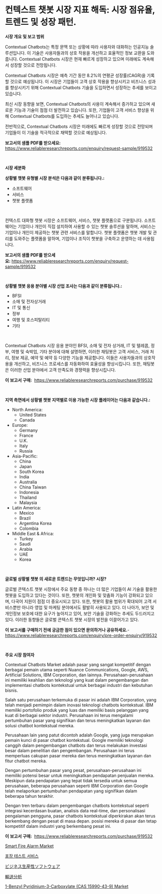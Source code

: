 <p><h1>컨텍스트 챗봇 시장 지표 해독: 시장 점유율, 트렌드 및 성장 패턴.</h1></p><p><strong>시장 개요 및 보고 범위</strong></p>
<p><p>Contextual Chatbots는 특정 문맥 또는 상황에 따라 사용자와 대화하는 인공지능 솔루션입니다. 이 기술은 사용자들과의 상호 작용을 개선하고 효율적인 정보 교환을 도와줍니다. Contextual Chatbots 시장은 현재 빠르게 성장하고 있으며 미래에도 계속해서 성장할 것으로 전망됩니다. </p><p>Contextual Chatbots 시장은 예측 기간 동안 8.2%의 연평균 성장률(CAGR)을 기록할 것으로 예상됩니다. 이 시장은 기업들이 고객 상호 작용을 향상시키고 비즈니스 성과를 향상시키기 위해 Contextual Chatbots 기술을 도입하면서 성장하는 추세를 보이고 있습니다. </p><p>최신 시장 동향을 보면, Contextual Chatbots의 사용이 계속해서 증가하고 있으며 새로운 기능과 기술이 점점 더 발전하고 있습니다. 또한, 기업들이 고객 서비스 향상을 위해 Contextual Chatbots를 도입하는 추세도 늘어나고 있습니다.</p><p>전반적으로, Contextual Chatbots 시장은 미래에도 빠르게 성장할 것으로 전망되며 기업들이 이 기술을 적극적으로 채택할 것으로 예상됩니다.</p></p>
<p><strong>보고서의 샘플 PDF를 받으세요:</strong> <a href="https://www.reliableresearchreports.com/enquiry/request-sample/919532">https://www.reliableresearchreports.com/enquiry/request-sample/919532</a></p>
<p>&nbsp;</p>
<p><strong>시장 세분화</strong></p>
<p><strong>상황별 챗봇 유형별 시장 분석은 다음과 같이 분류됩니다.:</strong></p>
<p><ul><li>소프트웨어</li><li>서비스</li><li>챗봇 플랫폼</li></ul></p>
<p>&nbsp;</p>
<p><p>컨텍스트 대화형 챗봇 시장은 소프트웨어, 서비스, 챗봇 플랫폼으로 구분됩니다. 소프트웨어는 기업이나 개인이 직접 설치하여 사용할 수 있는 챗봇 솔루션을 말하며, 서비스는 기업이나 개인이 제공하는 챗봇 관련 서비스를 말합니다. 챗봇 플랫폼은 챗봇 개발 및 관리를 도와주는 플랫폼을 말하며, 기업이나 조직이 챗봇을 구축하고 운영하는 데 사용됩니다.</p></p>
<p><strong>보고서의 샘플 PDF를 받으세요:</strong>&nbsp;<a href="https://www.reliableresearchreports.com/enquiry/request-sample/919532">https://www.reliableresearchreports.com/enquiry/request-sample/919532</a></p>
<p>&nbsp;</p>
<p><strong> 상황별 챗봇 응용 분야별 시장 산업 조사는 다음과 같이 분류됩니다.:</strong></p>
<p><ul><li>BFSI</li><li>소매 및 전자상거래</li><li>IT 및 통신</li><li>정부</li><li>여행 및 호스피탈리티</li><li>기타</li></ul></p>
<p>&nbsp;</p>
<p><p>Contextual Chatbots 시장 응용 분야인 BFSI, 소매 및 전자 상거래, IT 및 텔레콤, 정부, 여행 및 숙박업, 기타 분야에 대해 설명하면, 이러한 채팅봇은 고객 서비스, 거래 처리, 정보 제공, 예약 및 예약 등 다양한 기능을 제공합니다. 이들은 사용자들과의 상호작용을 개선하고, 비즈니스 프로세스를 자동화하여 효율성을 향상시킵니다. 또한, 채팅봇은 이러한 산업 분야에서 고객 만족도와 경쟁력을 향상시킵니다.</p></p>
<p><strong>이 보고서 구매:</strong>&nbsp; <a href="https://www.reliableresearchreports.com/purchase/919532">https://www.reliableresearchreports.com/purchase/919532</a></p>
<p>&nbsp;</p>
<p><strong>지역 측면에서 상황별 챗봇 지역별로 이용 가능한 시장 플레이어는 다음과 같습니다.:</strong></p>
<p><ul>
    <li>
        North America:
        <ul>
            <li>United States</li>
            <li>Canada</li>
        </ul>
    </li>
    <li>
        Europe:
        <ul>
            <li>Germany</li>
            <li>France</li>
            <li>U.K.</li>
            <li>Italy</li>
            <li>Russia</li>
        </ul>
    </li>
    <li>
        Asia-Pacific:
        <ul>
            <li>China</li>
            <li>Japan</li>
            <li>South Korea</li>
            <li>India</li>
            <li>Australia</li>
            <li>China Taiwan</li>
            <li>Indonesia</li>
            <li>Thailand</li>
            <li>Malaysia</li>
        </ul>
    </li>
    <li>
        Latin America:
        <ul>
            <li>Mexico</li>
            <li>Brazil</li>
            <li>Argentina Korea</li>
            <li>Colombia</li>
        </ul>
    </li>
    <li>
        Middle East & Africa:
        <ul>
            <li>Turkey</li>
            <li>Saudi</li>
            <li>Arabia</li>
            <li>UAE</li>
            <li>Korea</li>
        </ul>
    </li>
    </ul></p>
<p>&nbsp;</p>
<p><strong>글로벌 상황별 챗봇 의 새로운 트렌드는 무엇입니까? 시장?</strong></p>
<p><p>글로벌 콘텍스트 챗봇 시장에서 주요 동향 중 하나는 더 많은 기업들이 AI 기술을 활용한 챗봇을 도입하고 있다는 것이다. 또한, 챗봇의 개인화 및 맞춤화 기능이 강화되고 있으며, 다국어 지원이 점점 더 중요시되고 있다. 또한, 챗봇의 활용 범위가 확대되어 고객 서비스뿐만 아니라 영업 및 마케팅 분야에서도 활발히 사용되고 있다. 더 나아가, 보안 및 개인정보 보호에 대한 요구가 높아지고 있어, 보안 기술을 강화하는 추세도 두드러지고 있다. 이러한 동향들은 글로벌 콘텍스트 챗봇 시장의 발전을 이끌어가고 있다.</p></p>
<p><strong>이 보고서를 구매하기 전에 궁금한 점이 있으면 문의하거나 공유하세요.</strong>- <a href="https://www.reliableresearchreports.com/enquiry/pre-order-enquiry/919532">https://www.reliableresearchreports.com/enquiry/pre-order-enquiry/919532</a></p>
<p>&nbsp;</p>
<p><strong>주요 시장 참여자</strong></p>
<p><p>Contextual Chatbots Market adalah pasar yang sangat kompetitif dengan berbagai pemain utama seperti Nuance Communications, Google, AWS, Artificial Solutions, IBM Corporation, dan lainnya. Perusahaan-perusahaan ini memiliki keahlian dan teknologi yang kuat dalam pengembangan dan implementasi chatbots kontekstual untuk berbagai industri dan kebutuhan bisnis.</p><p>Salah satu perusahaan terkemuka di pasar ini adalah IBM Corporation, yang telah menjadi pemimpin dalam inovasi teknologi chatbots kontekstual. IBM memiliki portofolio produk yang luas dan memiliki basis pelanggan yang kuat di berbagai sektor industri. Perusahaan ini terus mengalami pertumbuhan pasar yang signifikan dan terus meningkatkan layanan dan solusi chatbot kontekstual mereka.</p><p>Perusahaan lain yang patut dicontoh adalah Google, yang juga merupakan pemain kunci di pasar chatbot kontekstual. Google memiliki teknologi canggih dalam pengembangan chatbots dan terus melakukan investasi besar dalam penelitian dan pengembangan. Perusahaan ini terus memperluas cakupan pasar mereka dan terus meningkatkan layanan dan fitur chatbot mereka.</p><p>Dengan pertumbuhan pasar yang pesat, perusahaan-perusahaan ini memiliki potensi besar untuk meningkatkan pendapatan penjualan mereka. Meskipun data pendapatan yang tepat tidak tersedia untuk semua perusahaan, beberapa perusahaan seperti IBM Corporation dan Google telah melaporkan pertumbuhan pendapatan yang signifikan dalam beberapa tahun terakhir.</p><p>Dengan tren terbaru dalam pengembangan chatbots kontekstual seperti integrasi kecerdasan buatan, analisis data real-time, dan personalisasi pengalaman pengguna, pasar chatbots kontekstual diperkirakan akan terus berkembang dengan pesat di masa depan.	posisi mereka di pasar dan tetap kompetitif dalam industri yang berkembang pesat ini.</p></p>
<p><strong>이 보고서 구매:</strong>&nbsp;&nbsp;<a href="https://www.reliableresearchreports.com/purchase/919532">https://www.reliableresearchreports.com/purchase/919532</a></p>
<p><p><a href="https://issuu.com/reportprime-2/docs/smart-fire-alarm-market-size-2030.pptx">Smart Fire Alarm Market</a></p><p><a href="https://github.com/laholand/Market-Research-Report-List-2/blob/main/6873423182935.md">포장 테스트 서비스</a></p><p><a href="https://github.com/lababdou/Market-Research-Report-List-2/blob/main/3994897182950.md">ビジネス生産性ソフトウェア</a></p><p><a href="https://github.com/mohamedbakry57/Market-Research-Report-List-2/blob/main/6880488182949.md">輸送分析</a></p><p><a href="https://github.com/gamblestampleyjenny50m5sl6/Market-Research-Report-List-1/blob/main/1-benzyl-pyridinium-3-carboxylate-cas-15990-43-9-market.md">1-Benzyl Pyridinium-3-Carboxylate (CAS 15990-43-9) Market</a></p></p>
